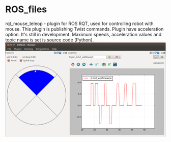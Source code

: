 # ROS_files

rqt_mouse_teleop - plugin for ROS RQT, used for controlling robot with mouse.
This plugin is publishing Twist commands. Plugin have acceleration option.
It's still in development.
Maximum speeds, acceleration values and topic name is set is source code (Python).
![Alt text](rqt_mouse_teleop/image_rqt2.png?raw=true "Image")
